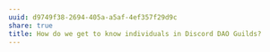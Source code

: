```yaml
---
uuid: d9749f38-2694-405a-a5af-4ef357f29d9c
share: true
title: How do we get to know individuals in Discord DAO Guilds?
---
```

